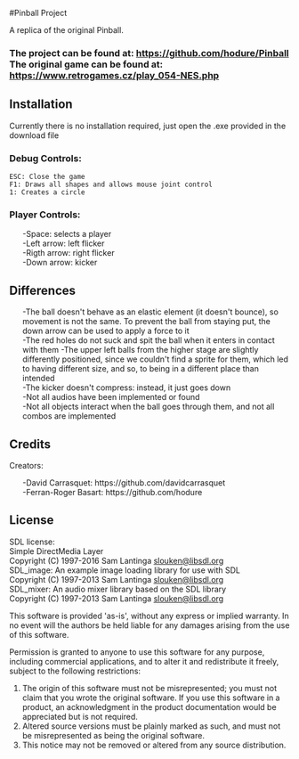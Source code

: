 #Pinball Project

A replica of the original Pinball.

### The project can be found at: https://github.com/hodure/Pinball <br>The original game can be found at: https://www.retrogames.cz/play_054-NES.php

## Installation

Currently there is no installation required, just open the .exe provided in the download file

### Debug Controls:<br>
	ESC: Close the game
	F1: Draws all shapes and allows mouse joint control
	1: Creates a circle

### Player Controls: <br>
<ul>-Space: selects a player<br>
-Left arrow: left flicker<br>
-Rigth arrow: right flicker<br>
-Down arrow: kicker
</ul>

## Differences

<ul>-The ball doesn't behave as an elastic element (it doesn't bounce), so movement is not the same. To prevent the ball from staying put, the down arrow can
be used to apply a force to it<br>
-The red holes do not suck and spit the ball when it enters in contact with them
-The upper left balls from the higher stage are slightly differently positioned, since we couldn't find a sprite for them,
which led to having different size, and so, to being in a different place than intended<br>
-The kicker doesn't compress: instead, it just goes down<br>
-Not all audios have been implemented or found<br>
-Not all objects interact when the ball goes through them, and not all combos are implemented<br>
</ul>

## Credits
Creators:<br>
<ul>-David Carrasquet: https://github.com/davidcarrasquet<br>
-Ferran-Roger Basart: https://github.com/hodure
</ul>

## License

SDL license:<br>
Simple DirectMedia Layer<br>
Copyright (C) 1997-2016 Sam Lantinga <slouken@libsdl.org><br>
SDL_image:  An example image loading library for use with SDL<br>
Copyright (C) 1997-2013 Sam Lantinga <slouken@libsdl.org><br>
SDL_mixer:  An audio mixer library based on the SDL library<br>
Copyright (C) 1997-2013 Sam Lantinga <slouken@libsdl.org><br>

  
This software is provided 'as-is', without any express or implied
warranty.  In no event will the authors be held liable for any damages
arising from the use of this software.

Permission is granted to anyone to use this software for any purpose,
including commercial applications, and to alter it and redistribute it
freely, subject to the following restrictions:
  
1. The origin of this software must not be misrepresented; you must not
   claim that you wrote the original software. If you use this software
   in a product, an acknowledgment in the product documentation would be
   appreciated but is not required. 
2. Altered source versions must be plainly marked as such, and must not be
   misrepresented as being the original software.
3. This notice may not be removed or altered from any source distribution.

